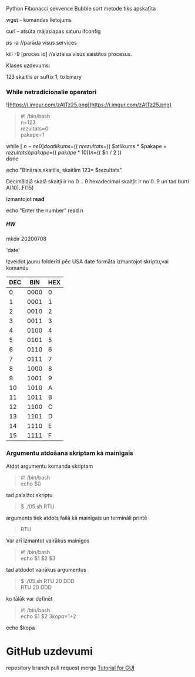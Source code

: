 Python Fibonacci sekvence
Bubble sort metode tiks apskatīta

wget - komandas lietojums

curl - atsūta mājaslapas saturu
ifconfig

ps -a //parāda visus services

kill -9 [proces id] //aiztaisa visus saistītos procesus.

Klases uzdevums:

123 skaitlis ar suffix 1, to binary 

### While netradicionalie operatori

![https://i.imgur.com/zAtTz25.png](https://i.imgur.com/zAtTz25.png)


>#! /bin/bash  
n=123  
rezultats=0  
pakape=1  
  
while [ $n -ne 0 ]  
do  
        atlikums=$(( $n % 2 ))  
        rezultats=$(( $atlikums * $pakape + $rezultats ))  
        pakape=$(( $pakape * 10 ))  
        n=$(( $n / 2 ))  
done  
  
echo "Binārais skaitlis, skaitlim 123= $rezultats"  

Decimālajā skalā skaitļi ir no 0 .. 9
hexadecimal skaitļit ir no 0..9 un tad burti A(10)..F(15)



Izmantojot **read**

echo "Enter the number"
read n

##### HW
mkdir 20200708

'date'

Izveidot jaunu folderīti pēc USA date formāta izmantojot skriptu,vai komandu

| DEC | BIN | HEX |
| --- | --- | --- |
| 0 | 0000 | 0 |
| 1 | 0001 | 1 |
| 2 | 0010 | 2 |
| 3 | 0011 | 3 |
| 4 | 0100 | 4 |
| 5 | 0101 | 5 |
| 6 | 0110 | 6 |
| 7 | 0111 | 7 |
| 8 | 1000 | 8 |
| 9 | 1001 | 9 |
| 10 | 1010 | A |
| 11 | 1011 | B |
| 12 | 1100 | C |
| 13 | 1101 | D | 
| 14 | 1110 | E |
| 15 | 1111 | F |  

### Argumentu atdošana skriptam kā mainīgais
  
  Atdot argumentu komanda skriptam 
  >#! /bin/bash  
  echo $0   

tad palaižot skriptu

>$ ./05.sh RTU  

arguments tiek atdots failā kā mainīgais un termināli printē

>RTU  

Var arī izmantot vairākus mainīgos
> #! /bin/bash  
echo $1 $2 $3  

tad atdodot vairākus argumentus
>$ ./05.sh RTU 20 DDD  
RTU 20 DDD  

ko tālāk var definēt

> #! /bin/bash  
echo $1 $2 $3  
kopa=$1+2  
  
echo $kopa  


# GitHub uzdevumi

repository
branch
pull request
merge
[Tutorial for GUI](https://guides.github.com/activities/hello-world/)




